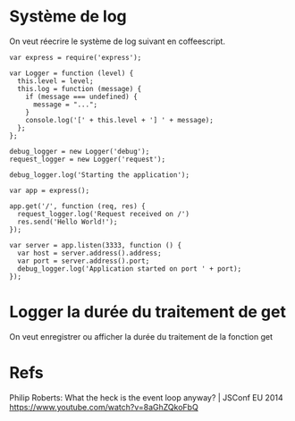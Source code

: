 # Système de log
On veut réecrire le système de log suivant en coffeescript.

````
var express = require('express');

var Logger = function (level) {
  this.level = level;
  this.log = function (message) {
    if (message === undefined) {
      message = "...";
    }
    console.log('[' + this.level + '] ' + message);
  };
};

debug_logger = new Logger('debug');
request_logger = new Logger('request');

debug_logger.log('Starting the application');

var app = express();

app.get('/', function (req, res) {
  request_logger.log('Request received on /')
  res.send('Hello World!');
});

var server = app.listen(3333, function () {
  var host = server.address().address;
  var port = server.address().port;
  debug_logger.log('Application started on port ' + port);
});
````

# Logger la durée du traitement de get
On veut enregistrer ou afficher la durée du traitement de la fonction get

# Refs
Philip Roberts: What the heck is the event loop anyway? | JSConf EU 2014
https://www.youtube.com/watch?v=8aGhZQkoFbQ
